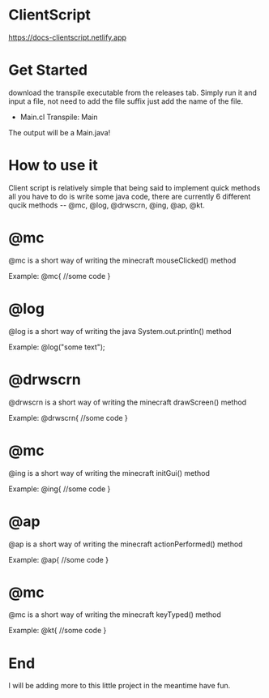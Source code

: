 # ClientScript
https://docs-clientscript.netlify.app

# Get Started
download the transpile executable from the releases tab. Simply run it and input a file, not need to add the file suffix just add the name of the file.
 * Main.cl
    Transpile: Main
    
The output will be a Main.java!

# How to use it
Client script is relatively simple that being said to implement quick methods all you have to do is write some java code, there are currently 6 different
qucik methods -- @mc, @log, @drwscrn, @ing, @ap, @kt.

# @mc

@mc is a short way of writing the minecraft mouseClicked() method

Example:
@mc{
//some code
}

# @log

@log is a short way of writing the java System.out.println() method

Example:
@log("some text");

# @drwscrn

@drwscrn is a short way of writing the minecraft drawScreen() method

Example:
@drwscrn{
//some code
}

# @mc

@ing is a short way of writing the minecraft initGui() method

Example:
@ing{
//some code
}

# @ap

@ap is a short way of writing the minecraft actionPerformed() method

Example:
@ap{
//some code
}

# @mc

@mc is a short way of writing the minecraft keyTyped() method

Example:
@kt{
//some code
}
# End
I will be adding more to this little project in the meantime have fun.
